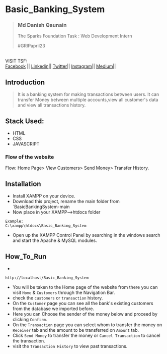 # Basic_Banking_System
> <h3>Md Danish Qaunain</h3>
>
>The Sparks Foundation Task : Web Development Intern
>
>#GRIPapril23
<br>
VISIT TSF: <br>
<a href="https://www.facebook.com/thesparksfoundation.info"> Facebook</a> ||
<a href="https://www.linkedin.com/company/the-sparks-foundation/"> Linkedin</a>||
<a href="https://twitter.com/tsfsingapore"> Twitter</a>||
<a href="https://instagram.com/thesparksfoundation.info"> Instagram</a>||
<a href="https://medium.com/thesparksfoundation"> Medium</a>||<br>



## Introduction
>  
> It is a banking system for making transactions between users. It can transfer Money between multiple accounts,view all customer's data and view all transactions history.


## Stack Used:
- HTML
- CSS
- JAVASCRIPT

### Flow of the website
Flow: Home Page> View Customers> Send Money> Transfer History.

## Installation
- Install XAMPP on your device.
- Download this project, rename the main folder from `BasicBankingSystem-main
- Now place in your XAMPP-->htdocs folder

``````````````
Example:
C:\xampp\htdocs\Basic_Banking_System
``````````````
- Open up the XAMPP Control Panel by searching in the windows search and start the Apache & MySQL modules.

## How_To_Run
-
``````````````
http://localhost/Basic_Banking_System
``````````````
- You will be taken to the Home page of the website from there you can visit `Home` & `Customers` through the Navigation Bar.
- check the `customers` or `transaction` history.
- On the `Customer` page you can see all the bank's existing customers from the database we imported before.
- Here you can Choose the sender of the money below and proceed by clicking `Confirm`.
- On the `Transaction` page you can select whom to transfer the money on `Receiver` tab and the amount to be transferred on `Amount` tab.
- Click `Send Money` to transfer the money or `Cancel Transaction` to cancel the transaction.
- visit the `Transaction History` to view past transactions.
